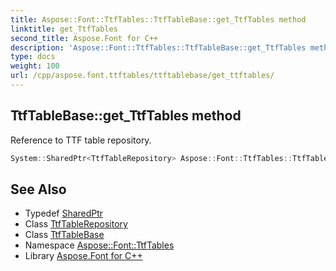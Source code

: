 ```yaml
---
title: Aspose::Font::TtfTables::TtfTableBase::get_TtfTables method
linktitle: get_TtfTables
second_title: Aspose.Font for C++
description: 'Aspose::Font::TtfTables::TtfTableBase::get_TtfTables method. Reference to TTF table repository in C++.'
type: docs
weight: 100
url: /cpp/aspose.font.ttftables/ttftablebase/get_ttftables/
---
```

## TtfTableBase::get_TtfTables method


Reference to TTF table repository.

```cpp
System::SharedPtr<TtfTableRepository> Aspose::Font::TtfTables::TtfTableBase::get_TtfTables() const
```

## See Also

* Typedef [SharedPtr](../../../system/sharedptr/)
* Class [TtfTableRepository](../../ttftablerepository/)
* Class [TtfTableBase](../)
* Namespace [Aspose::Font::TtfTables](../../)
* Library [Aspose.Font for C++](../../../)
